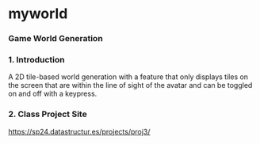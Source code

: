 # myworld
### Game World Generation


### 1. Introduction
A 2D tile-based world generation with a feature that only displays tiles on the screen that are within the line of sight of the avatar and can be toggled on and off with a keypress.

### 2. Class Project Site
https://sp24.datastructur.es/projects/proj3/
